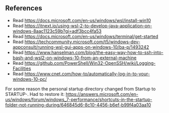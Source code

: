 
## References

* Read https://docs.microsoft.com/en-us/windows/wsl/install-win10
* Read https://itnext.io/using-wsl-2-to-develop-java-application-on-windows-8aac1123c59b?gi=adf3bcc4fa53
* Read https://docs.microsoft.com/en-us/windows/terminal/get-started
* Read https://techcommunity.microsoft.com/t5/windows-dev-appconsult/running-wsl-gui-apps-on-windows-10/ba-p/1493242
* Read https://www.hanselman.com/blog/the-easy-way-how-to-ssh-into-bash-and-wsl2-on-windows-10-from-an-external-machine
* Read https://github.com/PowerShell/Win32-OpenSSH/wiki/Logging-Facilities
* Read https://www.cnet.com/how-to/automatically-log-in-to-your-windows-10-pc/

For some reason the personal startup directory changed from Startup to STARTUP-.
Had to restore it:
https://answers.microsoft.com/en-us/windows/forum/windows_7-performance/shortcuts-in-the-startup-folder-not-running-during/646845d6-8c10-4456-b6ef-b99f4a03aa10
